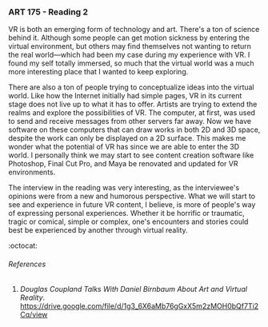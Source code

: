 ### ART 175 - Reading 2

VR is both an emerging form of technology and art. There's a ton of science behind it. Although some people can get motion sickness by entering the virtual environment, but others may find themselves not wanting to return the real world—which had been my case during my experience with VR. I found my self totally immersed, so much that the virtual world was a much more interesting place that I wanted to keep exploring.

There are also a ton of people trying to conceptualize ideas into the virtual world. Like how the Internet initially had simple pages, VR in its current stage does not live up to what it has to offer. Artists are trying to extend the realms and explore the possibilities of VR. The computer, at first, was used to send and receive messages from other servers far away. Now we have software on these computers that can draw works in both 2D and 3D space, despite the work can only be displayed on a 2D surface. This makes me wonder what the potential of VR has since we are able to enter the 3D world. I personally think we may start to see content creation software like Photoshop, Final Cut Pro, and Maya be renovated and updated for VR environments.

The interview in the reading was very interesting, as the interviewee's opinions were from a new and humorous perspective. What we will start to see and experience in future VR content, I believe, is more of people's way of expressing personal experiences. Whether it be horrific or traumatic, tragic or comical, simple or complex, one's encounters and stories could best be experienced by another through virtual reality.

:octocat:

###### References
1. _Douglas Coupland Talks With Daniel Birnbaum About Art and Virtual Reality_. https://drive.google.com/file/d/1g3_6X6aMb76gGxX5m2zMOH0bQf7Ti2Cq/view
